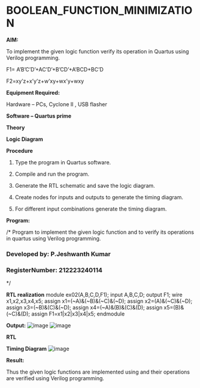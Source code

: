 # BOOLEAN_FUNCTION_MINIMIZATION

**AIM:**

To implement the given logic function verify its operation in Quartus using Verilog programming.

F1= A’B’C’D’+AC’D’+B’CD’+A’BCD+BC’D 

F2=xy’z+x’y’z+w’xy+wx’y+wxy

**Equipment Required:**

Hardware – PCs, Cyclone II , USB flasher

**Software – Quartus prime**

**Theory**

**Logic Diagram**

**Procedure**

1.	Type the program in Quartus software.

2.	Compile and run the program.

3.	Generate the RTL schematic and save the logic diagram.

4.	Create nodes for inputs and outputs to generate the timing diagram.

5.	For different input combinations generate the timing diagram.


**Program:**

/* Program to implement the given logic function and to verify its operations in quartus using Verilog programming. 

### Developed by: P.Jeshwanth Kumar
### RegisterNumber: 212223240114
*/


**RTL realization**
module ex02(A,B,C,D,F1);
input A,B,C,D;
output F1;
wire x1,x2,x3,x4,x5;
assign x1=(~A)&(~B)&(~C)&(~D);
assign x2=(A)&(~C)&(~D);
assign x3=(~B)&(C)&(~D);
assign x4=(~A)&(B)&(C)&(D);
assign x5=(B)&(~C)&(D);
assign F1=x1|x2|x3|x4|x5;
endmodule

**Output:**
![image](https://github.com/Jeshwanthkumarpayyavula/BOOLEAN_FUNCTION_MINIMIZATION/assets/145742402/157dae71-cf10-48c6-8822-33130c374df2)
![image](https://github.com/Jeshwanthkumarpayyavula/BOOLEAN_FUNCTION_MINIMIZATION/assets/145742402/2825648a-1a53-48f9-8ec3-8fc4c6924d19)


**RTL**


**Timing Diagram**
![image](https://github.com/Jeshwanthkumarpayyavula/BOOLEAN_FUNCTION_MINIMIZATION/assets/145742402/f6d50df2-f069-4880-b2f3-5451ae6eb75b)


**Result:**

Thus the given logic functions are implemented using and their operations are verified using Verilog programming.

